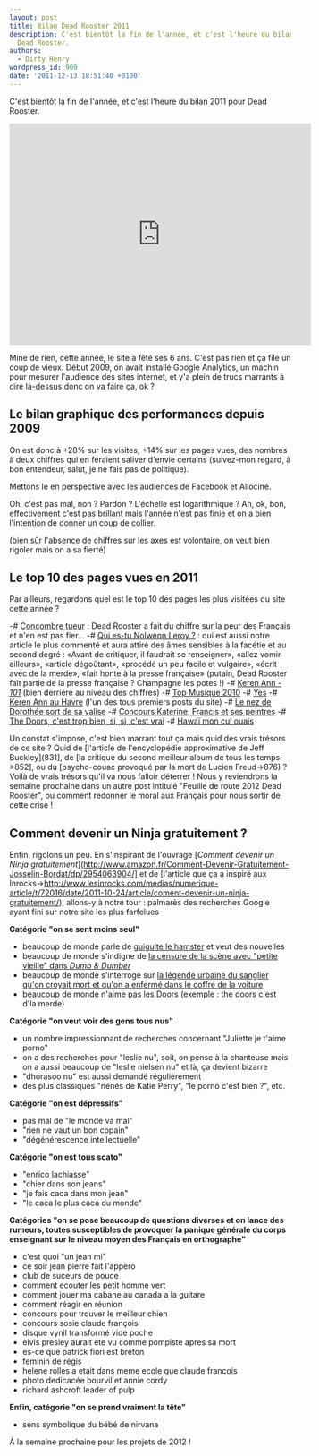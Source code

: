 ```yaml
---
layout: post
title: Bilan Dead Rooster 2011
description: C'est bientôt la fin de l'année, et c'est l'heure du bilan 2011 pour
  Dead Rooster.
authors:
  - Dirty Henry
wordpress_id: 969
date: '2011-12-13 18:51:40 +0100'
---
```

C'est bientôt la fin de l'année, et c'est l'heure du bilan 2011 pour Dead Rooster.

<iframe width="540" height="396" src="http://www.youtube.com/embed/5iVKeYJmRtk" frameborder="0" allowfullscreen></iframe>

Mine de rien, cette année, le site a fêté ses 6 ans. C'est pas rien et ça file un coup de vieux. Début 2009, on avait installé Google Analytics, un machin pour mesurer l'audience des sites internet, et y'a plein de trucs marrants à dire là-dessus donc on va faire ça, ok ?

<h2>Le bilan graphique des performances depuis 2009</h2>

<img498>

On est donc à +28% sur les visites, +14% sur les pages vues, des nombres à deux chiffres qui en feraient saliver d'envie certains (suivez-mon regard, à bon entendeur, salut, je ne fais pas de politique).

Mettons le en perspective avec les audiences de Facebook et Allociné.

<img499>

Oh, c'est pas mal, non ? Pardon ? L'échelle est logarithmique ? Ah, ok, bon, effectivement c'est pas brillant mais l'année n'est pas finie et on a bien l'intention de donner un coup de collier.

(bien sûr l'absence de chiffres sur les axes est volontaire, on veut bien rigoler mais on a sa fierté)

<h2>Le top 10 des pages vues en 2011</h2>

Par ailleurs, regardons quel est le top 10 des pages les plus visitées du site cette année ?

-# [Concombre tueur](850) : Dead Rooster a fait du chiffre sur la peur des Français et n'en est pas fier...
-# [Qui es-tu Nolwenn Leroy ?](789) : qui est aussi notre article le plus commenté et aura attiré des âmes sensibles à la facétie et au second degré : «Avant de critiquer, il faudrait se renseigner», «allez vomir ailleurs», «article dégoûtant», «procédé un peu facile et vulgaire», «écrit avec de la merde», «fait honte à la presse française» (putain, Dead Rooster fait partie de la presse française ? Champagne les potes !)
-# [Keren Ann - *101*](814) (bien derrière au niveau des chiffres)
-# [Top Musique 2010](747)
-# [Yes](884)
-# [Keren Ann au Havre](235) (l'un des tous premiers posts du site)
-# [Le nez de Dorothée sort de sa valise](553)
-# [Concours Katerine, Francis et ses peintres](569)
-# [The Doors, c'est trop bien, si, si, c'est vrai](774)
-# [Hawaï mon cul ouais](497)

Un constat s'impose, c'est bien marrant tout ça mais quid des vrais trésors de ce site ? Quid de [l'article de l'encyclopédie approximative de Jeff Buckley](831], de [la critique du second meilleur album de tous les temps->852], ou du [psycho-couac provoqué par la mort de Lucien Freud->876) ? Voilà de vrais trésors qu'il va nous falloir déterrer ! Nous y reviendrons la semaine prochaine dans un autre post intitulé "Feuille de route 2012 Dead Rooster", ou comment redonner le moral aux Français pour nous sortir de cette crise !

<h2>Comment devenir un Ninja gratuitement ?</h2>

Enfin, rigolons un peu. En s'inspirant de l'ouvrage [*Comment devenir un Ninja gratuitement*](http://www.amazon.fr/Comment-Devenir-Gratuitement-Josselin-Bordat/dp/2954063904/] et de [l'article que ça a inspiré aux Inrocks->http://www.lesinrocks.com/medias/numerique-article/t/72016/date/2011-10-24/article/coment-devenir-un-ninja-gratuitement/), allons-y à notre tour : palmarès des recherches Google ayant fini sur notre site les plus farfelues

__Catégorie "on se sent moins seul"__
- beaucoup de monde parle de [guiguite le hamster](444) et veut des nouvelles
- beaucoup de monde s'indigne de [la censure de la scène avec "petite vieille" dans *Dumb & Dumber*](576)
- beaucoup de monde s'interroge sur [la légende urbaine du sanglier qu'on croyait mort et qu'on a enfermé dans le coffre de la voiture](538)
- beaucoup de monde [n'aime pas les Doors](774) (exemple : the doors c'est d'la merde)

__Catégorie "on veut voir des gens tous nus"__
- un nombre impressionnant de recherches concernant "Juliette je t'aime porno"
- on a des recherches pour "leslie nu", soit, on pense à la chanteuse mais on a aussi beaucoup de "leslie nielsen nu" et là, ça devient bizarre
- "dhorasoo nu" est aussi demandé régulièrement
- des plus classiques "nénés de Katie Perry", "le porno c'est bien ?", etc.

__Catégorie "on est dépressifs"__
- pas mal de "le monde va mal"
- "rien ne vaut un bon copain"
- "dégénérescence intellectuelle"

__Catégorie "on est tous scato"__
- "enrico lachiasse"
- "chier dans son jeans"
- "je fais caca dans mon jean"
- "le caca le plus caca du monde"

__Catégories "on se pose beaucoup de questions diverses et on lance des rumeurs, toutes susceptibles de provoquer la panique générale du corps enseignant sur le niveau moyen des Français en orthographe"__
- c'est quoi "un jean mi"
- ce soir jean pierre fait l'appero
- club de suceurs de pouce
- comment ecouter les petit homme vert
- comment jouer ma cabane au canada a la guitare
- comment réagir en réunion
- concours pour trouver le meilleur chien
- concours sosie claude françois
- disque vynil transformé vide poche
- elvis presley aurait ete vu comme pompiste apres sa mort
- es-ce que patrick fiori est breton
- feminin de régis
- helene rolles a etait dans meme ecole que claude francois
- photo dedicacée bourvil et annie cordy
- richard ashcroft leader of pulp

__Enfin, catégorie "on se prend vraiment la tête"__
- sens symbolique du bébé de nirvana

À la semaine prochaine pour les projets de 2012 !
